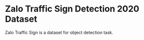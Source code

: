 # Zalo Traffic Sign Detection 2020 Dataset

Zalo Traffic Sign is a dataset for object detection task.